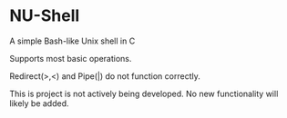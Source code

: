# NU-Shell
A simple Bash-like Unix shell in C

Supports most basic operations.

Redirect(>,<) and Pipe(|) do not function correctly.









This is project is not actively being developed. No new functionality will likely be added.
